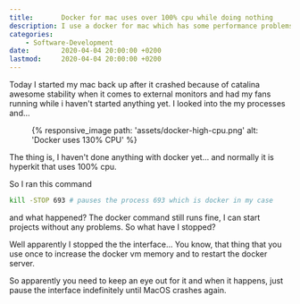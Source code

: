 ```yaml
---
title:       Docker for mac uses over 100% cpu while doing nothing
description: I use a docker for mac which has some performance problems. But it seems the interface in the background might also have some flaws.
categories:
    - Software-Development
date:        2020-04-04 20:00:00 +0200
lastmod:     2020-04-04 20:00:00 +0200
---
```


Today I started my mac back up after it crashed because of catalina awesome stability when it comes to external
monitors and had my fans running while i haven't started anything yet. I looked into the my processes and…

<figure>
    {% responsive_image path: 'assets/docker-high-cpu.png' alt: 'Docker uses 130% CPU' %}
</figure>

The thing is, I haven't done anything with docker yet... and normally it is hyperkit that uses 100% cpu.

So I ran this command

```bash
kill -STOP 693 # pauses the process 693 which is docker in my case
```

and what happened? The docker command still runs fine, I can start projects without any problems. So what have I stopped?

Well apparently I stopped the the interface…
You know, that thing that you use once to increase the docker vm memory and to restart the docker server.

So apparently you need to keep an eye out for it and when it happens,
just pause the interface indefinitely until MacOS crashes again.
